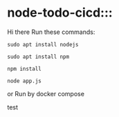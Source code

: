 # node-todo-cicd:::

Hi there Run these commands:


`sudo apt install nodejs`


`sudo apt install npm`


`npm install`

`node app.js`

or Run by docker compose

test


